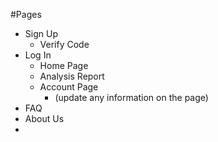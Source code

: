 #Pages
- Sign Up
    - Verify Code
- Log In
    - Home Page
    - Analysis Report
    - Account Page
        - (update any information on the page)
- FAQ
- About Us
- 
